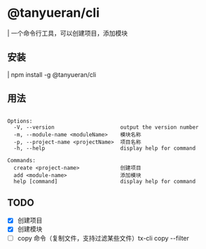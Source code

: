 # @tanyueran/cli

| 一个命令行工具，可以创建项目，添加模块

## 安装
| npm install -g @tanyueran/cli


## 用法
```text

Options:
  -V, --version                     output the version number
  -m, --module-name <moduleName>    模块名称
  -p, --project-name <projectName>  项目名称
  -h, --help                        display help for command

Commands:
  create <project-name>             创建项目
  add <module-name>                 添加模块
  help [command]                    display help for command

```

## TODO
- [x] 创建项目
- [x] 创建模块
- [ ] copy 命令（复制文件，支持过滤某些文件）tx-cli copy <src> <dest> --filter <filter>